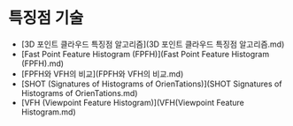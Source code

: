 # 특징점 기술
- [3D 포인트 클라우드 특징점 알고리즘](3D 포인트 클라우드 특징점 알고리즘.md)
- [Fast Point Feature Histogram (FPFH)](Fast Point Feature Histogram (FPFH).md)
- [FPFH와 VFH의 비교](FPFH와 VFH의 비교.md)
- [SHOT (Signatures of Histograms of OrienTations)](SHOT Signatures of Histograms of OrienTations.md)
- [VFH (Viewpoint Feature Histogram)](VFH(Viewpoint Feature Histogram.md)
